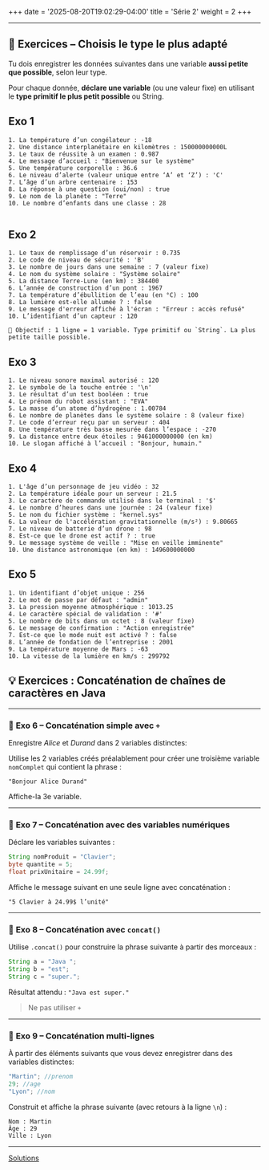 +++
date = '2025-08-20T19:02:29-04:00'
title = 'Série 2'
weight = 2
+++


---

## 🧠 **Exercices – Choisis le type le plus adapté**

Tu dois enregistrer les données suivantes dans une variable **aussi petite que possible**, selon leur type.

Pour chaque donnée, **déclare une variable** (ou une valeur fixe) en utilisant le **type primitif le plus petit possible** ou String.


## Exo 1

```text
1. La température d’un congélateur : -18
2. Une distance interplanétaire en kilomètres : 150000000000L
3. Le taux de réussite à un examen : 0.987
4. Le message d’accueil : "Bienvenue sur le système"
5. Une température corporelle : 36.6
6. Le niveau d’alerte (valeur unique entre ‘A’ et ‘Z’) : 'C'
7. L’âge d’un arbre centenaire : 153
8. La réponse à une question (oui/non) : true
9. Le nom de la planète : "Terre"
10. Le nombre d’enfants dans une classe : 28


```

## Exo 2


```text
1. Le taux de remplissage d’un réservoir : 0.735
2. Le code de niveau de sécurité : 'B'
3. Le nombre de jours dans une semaine : 7 (valeur fixe)
4. Le nom du système solaire : "Système solaire"
5. La distance Terre-Lune (en km) : 384400
6. L’année de construction d’un pont : 1967
7. La température d’ébullition de l’eau (en °C) : 100
8. La lumière est-elle allumée ? : false
9. Le message d'erreur affiché à l'écran : "Erreur : accès refusé"
10. L’identifiant d’un capteur : 120

🎯 Objectif : 1 ligne = 1 variable. Type primitif ou `String`. La plus petite taille possible.
```

## Exo 3

```text
1. Le niveau sonore maximal autorisé : 120
2. Le symbole de la touche entrée : '\n'
3. Le résultat d’un test booléen : true
4. Le prénom du robot assistant : "EVA"
5. La masse d’un atome d’hydrogène : 1.00784
6. Le nombre de planètes dans le système solaire : 8 (valeur fixe)
7. Le code d’erreur reçu par un serveur : 404
8. Une température très basse mesurée dans l’espace : -270
9. La distance entre deux étoiles : 9461000000000 (en km)
10. Le slogan affiché à l’accueil : "Bonjour, humain."

```

## Exo 4


```text
1. L'âge d’un personnage de jeu vidéo : 32
2. La température idéale pour un serveur : 21.5
3. Le caractère de commande utilisé dans le terminal : '$'
4. Le nombre d’heures dans une journée : 24 (valeur fixe)
5. Le nom du fichier système : "kernel.sys"
6. La valeur de l'accélération gravitationnelle (m/s²) : 9.80665
7. Le niveau de batterie d’un drone : 98
8. Est-ce que le drone est actif ? : true
9. Le message système de veille : "Mise en veille imminente"
10. Une distance astronomique (en km) : 149600000000

```

## Exo 5


```text
1. Un identifiant d’objet unique : 256
2. Le mot de passe par défaut : "admin"
3. La pression moyenne atmosphérique : 1013.25
4. Le caractère spécial de validation : '#'
5. Le nombre de bits dans un octet : 8 (valeur fixe)
6. Le message de confirmation : "Action enregistrée"
7. Est-ce que le mode nuit est activé ? : false
8. L’année de fondation de l’entreprise : 2001
9. La température moyenne de Mars : -63
10. La vitesse de la lumière en km/s : 299792

```



## 💡 Exercices : **Concaténation de chaînes de caractères en Java**

---

### 🧪 **Exo 6 – Concaténation simple avec `+`**

Enregistre *Alice* et *Durand* dans 2 variables distinctes:



Utilise les 2 variables créés préalablement pour créer une troisième variable `nomComplet` qui contient la phrase :

```text
"Bonjour Alice Durand"
```

Affiche-la 3e variable.

---

### 🧪 **Exo 7 – Concaténation avec des variables numériques**

Déclare les variables suivantes :

```java
String nomProduit = "Clavier";
byte quantite = 5;
float prixUnitaire = 24.99f;
```

Affiche le message suivant en une seule ligne avec concaténation :

```text
"5 Clavier à 24.99$ l’unité"
```

---

### 🧪 **Exo 8 – Concaténation avec `concat()`**

Utilise `.concat()` pour construire la phrase suivante à partir des morceaux :

```java
String a = "Java ";
String b = "est";
String c = "super.";
```

Résultat attendu : `"Java est super."`

> Ne pas utiliser `+`

---

<!-- ### 🧪 **Exo  – Concaténation avec `StringBuilder`**

Utilise `StringBuilder` pour créer la phrase suivante :

```text
"Chargement terminé à 100% !"
```

À partir des variables :

```java
int pourcentage = 100;
String message = "Chargement terminé à ";
```

> Utilise `.append()` à chaque étape, puis affiche la chaîne finale avec `toString()`.

--- -->

### 🧪 **Exo 9 – Concaténation multi-lignes**

À partir des éléments suivants que vous devez enregistrer dans des variables distinctes:

```java
"Martin"; //prenom
29; //age
"Lyon"; //nom
```

Construit et affiche la phrase suivante (avec retours à la ligne `\n`) :

```text
Nom : Martin
Âge : 29
Ville : Lyon
```


---

<a href="https://github.com/cegepmv/420-111/tree/main/soltions/serie2">Solutions</a>
